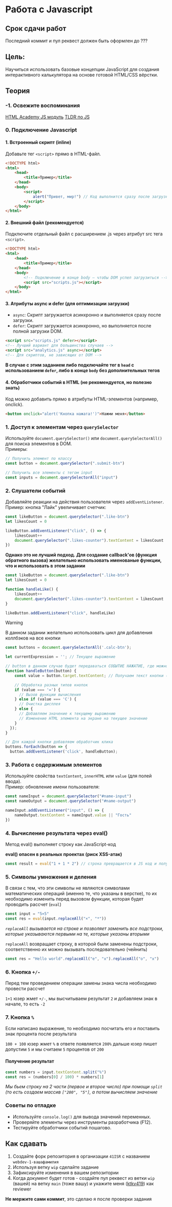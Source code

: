 # Работа с Javascript

## Срок сдачи работ

Последний коммит и пул реквест должен быть оформлен до ???

## Цель:

Научиться использовать базовые концепции JavaScript для создания интерактивного калькулятора на основе готовой HTML/CSS вёрстки.

## Теория

### -1. Освежите воспоминания

[HTML Academy JS модуль](https://htmlacademy.ru/courses/343/run/1)
[TLDR по JS](https://learnxinyminutes.com/ru/javascript/)

### 0. Подключение Javascript

#### 1. Встроенный скрипт (inline)

Добавьте тег `<script>` прямо в HTML-файл.

```html
<!DOCTYPE html>
<html>
    <head>
        <title>Пример</title>
    </head>
    <body>
        <script>
            alert("Привет, мир!") // Код выполнится сразу после загрузки страницы
        </script>
    </body>
</html>
```

#### 2. Внешний файл (рекомендуется)

Подключите отдельный файл с расширением .js через атрибут src тега `<script>`.

```html
<!DOCTYPE html>
<html>
    <head>
        <title>Пример</title>
    </head>
    <body>
        <!-- Подключение в конце body — чтобы DOM успел загрузиться -->
        <script src="scripts.js"></script>
    </body>
</html>
```

#### 3. Атрибуты async и defer (для оптимизации загрузки)

-   `async`: Скрипт загружается асинхронно и выполняется сразу после загрузки.
-   `defer`: Скрипт загружается асинхронно, но выполняется после полной загрузки DOM.

```html
<script src="scripts.js" defer></script>
<!-- Лучший вариант для большинства случаев -->
<script src="analytics.js" async></script>
<!-- Для скриптов, не зависящих от DOM -->
```

**В случае с этим заданием либо подключайте тег в `head` с использованием `defer`, либо в конце `body` без дополнительных тегов**

#### 4. Обработчики событий в HTML (не рекомендуется, но полезно знать)

Код можно добавить прямо в атрибуты HTML-элементов (например, onclick).

```html
<button onclick="alert('Кнопка нажата!')">Нажми меня</button>
```

### 1. **Доступ к элементам через `querySelector`**

Используйте `document.querySelector()` или `document.querySelectorAll()` для поиска элементов в DOM.  
Примеры:

```javascript
// Получить элемент по классу
const button = document.querySelector(".submit-btn")

// Получить все элементы с тегом input
const inputs = document.querySelectorAll("input")
```

### 2. **Слушатели событий**

Добавляйте реакции на действия пользователя через `addEventListener`.  
Пример: кнопка "Лайк" увеличивает счетчик:

```javascript
const likeButton = document.querySelector(".like-btn")
let likesCount = 0

likeButton.addEventListener("click", () => {
    likesCount++
    document.querySelector(".likes-counter").textContent = likesCount
})
```

**Однако это не лучший подход. Для создание callback'ов (функция обратного вызова) желательно использовать именованые функции, что и использовать в этом задании**

```javascript
const likeButton = document.querySelector(".like-btn")
let likesCount = 0

function handleLike() {
    likesCount++
    document.querySelector(".likes-counter").textContent = likesCount
}

likeButton.addEventListener("click", handleLike)
```

> [!WARNING]
> В данном задании желательно использовать цикл для добавления коллбэков на все кнопки

```javascript
const buttons = document.querySelectorAll('.calc-btn');

let currentExpression = ''; // Текущее выражение

// button в данном случае будет передаваться СОБЫТИЕ НАЖАТИЕ, где можно будет узнать кнопку по которой нажали через target и из которой можно будет доставать её значение
function handleButton(button) {
    const value = button.target.textContent; // Получаем текст кнопки (например, "5", "+")

    // Обработка разных типов кнопок
    if (value === '=') {
      // Вызов функции вычисления
    } else if (value === 'C') {
      // Очистка дисплея
    } else {
      // Добавляем значение к текущему выражению
      // Изменение HTML элемента на экране на текущее значение
    }
  });
}

// Для каждой кнопки добавляем обработчик клика
buttons.forEach(button => {
  button.addEventListener('click', handleButton);
```

### 3. **Работа с содержимым элементов**

Используйте свойства `textContent`, `innerHTML` или `value` (для полей ввода).  
Пример: обновление имени пользователя:

```javascript
const nameInput = document.querySelector("#name-input")
const nameOutput = document.querySelector("#name-output")

nameInput.addEventListener("input", () => {
    nameOutput.textContent = nameInput.value || "Гость"
})
```

### 4. Вычисление результата через eval()

Метод eval() выполняет строку как JavaScript-код

**eval() опасен в реальных проектах (риск XSS-атак)**

```javascript
const result = eval("1 + 1 * 2") // строка превращается в JS код и получаем результат 3
```

### 5. Символы умножения и деления

В связи с тем, что эти символы не являются символами математических операций (именно те, что указаны в верстке), то их необходимо изменить перед вызовом функции, которая будет проводить рассчет (`eval`)

```javascript
const input = "5×5"
const res = eval(input.replaceAll("×", "*"))
```

_`replaceAll` вызывается на строке и позволяет заменить все подстроки, которые указываются первыми на те, которые указаны вторыми_

`replaceAll` возвращает строку, в которой были заменены подстроки, соответственно их можно вызывать последовательно (чейнить)

```javascript
const res = "Hello world".replaceAll("e", "x").replaceAll("o", "x")
```

### 6. Кнопка `+/-`

Перед тем проведением операции замены знака числа необходимо провести рассчет

`1+1` юзер жмет `+/-`, мы высчитываем результат `2` и добавляем знак в начале, то есть `-2`

### 7. Кнопка `%`

Если написано выражение, то необходимо посчитать его и поставить знак процента после результата

`100 + 100` юзер жмет `%` в ответе появляется `200%` дальше юзер пишет допустим `5` и мы считаем `5` процентов от `200`

#### Получение результат

```javascript
const numbers = input.textContent.split("%")
const res = (numbers[0] / 100) * numbers[1]
```

_Мы бьем строку на 2 части (первое и второе число) при помощи `split` (то есть создаем массив `["200", "5"]`, а потом вычисляем значение_

### **Советы по отладке**

-   Используйте `console.log()` для вывода значений переменных.
-   Проверяйте элементы через инструменты разработчика (F12).
-   Тестируйте обработчики событий пошагово.

## Как сдавать

1. Создайте форк репозитория в организации `41ISR` с названием `webdev-1-вашафамилия`
2. Используя ветку `wip` сделайте задание
3. Зафиксируйте изменения в вашем репозитории
4. Когда документ будет готов - создайте пул реквест из ветки `wip` (вашей) на ветку `main` (тоже вашу) и укажите меня ([ktkv419](https://github.com/ktkv419)) как reviewer

**Не мержите сами коммит**, это сделаю я после проверки задания

